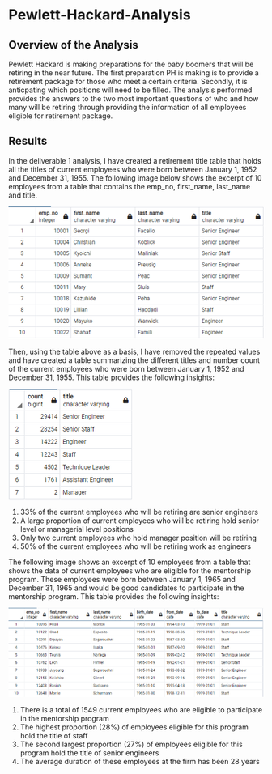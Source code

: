 # Pewlett-Hackard-Analysis
## Overview of the Analysis
Pewlett Hackard is making preparations for the baby boomers that will be retiring in the near future. The first preparation PH is making is to provide a retirement package for those who meet a certain criteria. Secondly, it is anticpating which positions will need to be filled. The analysis performed provides the answers to the two most important questions of who and how many will be retiring through providing the information of all employees eligible for retirement package. 

## Results
In the deliverable 1 analysis, I have created a retirement title table that holds all the titles of current employees who were born between January 1, 1952 and December 31, 1955. The following image below shows the excerpt of 10 employees from a table that contains the emp_no, first_name, last_name and title. 

![unique_titles.PNG](https://github.com/WTAN241/Pewlett-Hackard-Analysis/blob/main/Images/unique_titles.PNG)

Then, using the table above as a basis, I have removed the repeated values and have created a table summarizing the different titles and number count of the current employees who were born between January 1, 1952 and December 31, 1955. This table provides the following insights:

![retiring_titles.PNG](https://github.com/WTAN241/Pewlett-Hackard-Analysis/blob/main/Images/retiring_titles.PNG)

1. 33% of the current employees who will be retiring are senior engineers
2. A large proportion of current employees who will be retiring hold senior level or managerial level positions
3. Only two current employees who hold manager position will be retiring
4. 50% of the current employees who will be retiring work as engineers

The following image shows an excerpt of 10 employees from a table that shows the data of current employees who are eligible for the mentorship program. These employees were born between January 1, 1965 and December 31, 1965 and would be good candidates to participate in the mentorship program. This table provides the following insights:

![mentorship_eligibility.PNG](https://github.com/WTAN241/Pewlett-Hackard-Analysis/blob/main/Images/mentorship_eligibility.PNG)

1. There is a total of 1549 current employees who are eligible to participate in the mentorship program
2. The highest proportion (28%) of employees eligible for this program hold the title of staff
3. The second largest proportion (27%) of employees eligible for this program hold the title of senior engineers
4. The average duration of these employees at the firm has been 28 years
